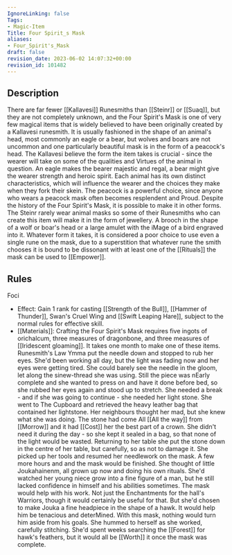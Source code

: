 ```yaml
---
IgnoreLinking: false
Tags:
- Magic-Item
Title: Four Spirit_s Mask
aliases:
- Four_Spirit's_Mask
draft: false
revision_date: 2023-06-02 14:07:32+00:00
revision_id: 101482
---
```


## Description
There are far fewer [[Kallavesi]] Runesmiths than [[Steinr]] or [[Suaq]], but they are not completely unknown, and the Four Spirit's Mask is one of very few magical items that is widely believed to have been originally created by a Kallavesi runesmith. It is usually fashioned in the shape of an animal's head, most commonly an eagle or a bear, but wolves and boars are not uncommon and one particularly beautiful mask is in the form of a peacock's head.
The Kallavesi believe the form the item takes is crucial - since the wearer will take on some of the qualities and Virtues of the animal in question. An eagle makes the bearer majestic and regal, a bear might give the wearer strength and heroic spirit. Each animal has its own distinct characteristics, which will influence the wearer and the choices they make when they fork their skein. The peacock is a powerful choice, since anyone who wears a peacock mask often becomes resplendent and Proud.
Despite the history of the Four Spirit's Mask, it is possible to make it in other forms. The Steinr rarely wear animal masks so some of their Runesmiths who can create this item will make it in the form of jewellery. A brooch in the shape of a wolf or boar's head or a large amulet with the iMage of a bird engraved into it. Whatever form it takes, it is considered a poor choice to use even a single rune on the mask, due to a superstition that whatever rune the smith chooses it is bound to be dissonant with at least one of the [[Rituals]] the mask can be used to [[Empower]].
## Rules
Foci
* Effect: Gain 1 rank for casting [[Strength of the Bull]], [[Hammer of Thunder]], Swan's Cruel Wing and [[Swift Leaping Hare]], subject to the normal rules for effective skill.
* [[Materials]]: Crafting the Four Spirit's Mask requires five ingots of orichalcum, three measures of dragonbone, and three measures of [[Iridescent gloaming]]. It takes one month to make one of these items.
Runesmith's Law
Ymma put the needle down and stopped to rub her eyes. She'd been working all day, but the light was fading now and her eyes were getting tired. She could barely see the needle in the gloom, let along the sinew-thread she was using. Still the piece was nEarly complete and she wanted to press on and have it done before bed, so she rubbed her eyes again and stood up to stretch. She needed a break - and if she was going to continue - she needed her light stone.
She went to The Cupboard and retrieved the heavy leather bag that contained her lightstone. Her neighbours thought her mad, but she knew what she was doing. The stone had come All [[All the way]] from [[Morrow]] and it had [[Cost]] her the best part of a crown. She didn't need it during the day - so she kept it sealed in a bag, so that none of the light would be wasted.
Returning to her table she put the stone down in the centre of her table, but carefully, so as not to damage it. She picked up her tools and resumed her needlework on the mask. A few more hours and and the mask would be finished. She thought of little Joukahainenm, all grown up now and doing his own rituals. She'd watched her young niece grow into a fine figure of a man, but he still lacked confidence in himself and his abilities sometimes.
The mask would help with his work. Not just the Enchantments for the hall's Warriors, though it would certainly be useful for that. But she'd chosen to make Jouka a fine headpiece in the shape of a hawk. It would help him be tenacious and deterMined. With this mask, nothing would turn him aside from his goals.
She hummed to herself as she worked, carefully stitching. She'd spent weeks searching the [[Forest]] for hawk's feathers, but it would all be [[Worth]] it once the mask was complete.